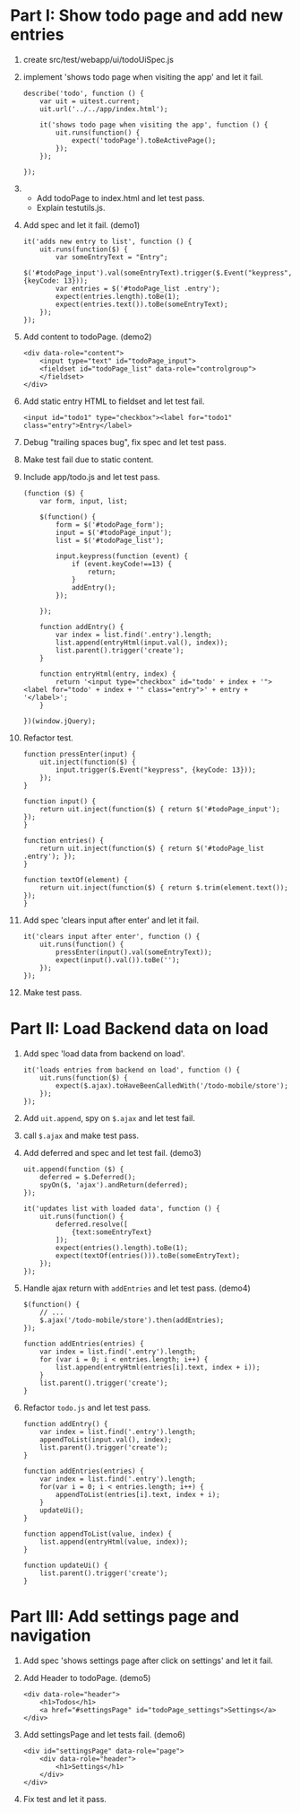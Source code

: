 
# Part I: Show todo page and add new entries #

1.  create src/test/webapp/ui/todoUiSpec.js

1.  implement 'shows todo page when visiting the app' and let it fail.

        describe('todo', function () {
            var uit = uitest.current;
            uit.url('../../app/index.html');

            it('shows todo page when visiting the app', function () {
                uit.runs(function() {
                    expect('todoPage').toBeActivePage();
                });
            });

        });

1.  *   Add todoPage to index.html and let test pass.
    *   Explain testutils.js.

1.  Add spec and let it fail. (demo1)

        it('adds new entry to list', function () {
            uit.runs(function($) {
                var someEntryText = "Entry";
                $('#todoPage_input').val(someEntryText).trigger($.Event("keypress", {keyCode: 13}));
                var entries = $('#todoPage_list .entry');
                expect(entries.length).toBe(1);
                expect(entries.text()).toBe(someEntryText);
            });
        });

1.  Add content to todoPage. (demo2)

        <div data-role="content">
            <input type="text" id="todoPage_input">
            <fieldset id="todoPage_list" data-role="controlgroup">
            </fieldset>
        </div>

1.  Add static entry HTML to fieldset and let test fail.

        <input id="todo1" type="checkbox"><label for="todo1" class="entry">Entry</label>

1.  Debug "trailing spaces bug", fix spec and let test pass.

1.  Make test fail due to static content.

1.  Include app/todo.js and let test pass.

        (function ($) {
            var form, input, list;

            $(function() {
                form = $('#todoPage_form');
                input = $('#todoPage_input');
                list = $('#todoPage_list');

                input.keypress(function (event) {
                    if (event.keyCode!==13) {
                        return;
                    }
                    addEntry();
                });

            });

            function addEntry() {
                var index = list.find('.entry').length;
                list.append(entryHtml(input.val(), index));
                list.parent().trigger('create');
            }

            function entryHtml(entry, index) {
                return '<input type="checkbox" id="todo' + index + '"><label for="todo' + index + '" class="entry">' + entry + '</label>';
            }

        })(window.jQuery);

1.  Refactor test.

        function pressEnter(input) {
            uit.inject(function($) {
                input.trigger($.Event("keypress", {keyCode: 13}));
            });
        }

        function input() {
            return uit.inject(function($) { return $('#todoPage_input'); });
        }

        function entries() {
            return uit.inject(function($) { return $('#todoPage_list .entry'); });
        }

        function textOf(element) {
            return uit.inject(function($) { return $.trim(element.text()); });
        }

1.  Add spec 'clears input after enter' and let it fail.

        it('clears input after enter', function () {
            uit.runs(function() {
                pressEnter(input().val(someEntryText));
                expect(input().val()).toBe('');
            });
        });

1.  Make test pass.

# Part II: Load Backend data on load #

1.  Add spec 'load data from backend on load'.

        it('loads entries from backend on load', function () {
            uit.runs(function($) {
                expect($.ajax).toHaveBeenCalledWith('/todo-mobile/store');
            });
        });

1.  Add `uit.append`, spy on `$.ajax` and let test fail.

1.  call `$.ajax` and make test pass.

1.  Add deferred and spec and let test fail. (demo3)

        uit.append(function ($) {
            deferred = $.Deferred();
            spyOn($, 'ajax').andReturn(deferred);
        });

        it('updates list with loaded data', function () {
            uit.runs(function() {
                deferred.resolve([
                    {text:someEntryText}
                ]);
                expect(entries().length).toBe(1);
                expect(textOf(entries())).toBe(someEntryText);
            });
        });

1.  Handle ajax return with `addEntries` and let test pass. (demo4)

        $(function() {
            // ...
            $.ajax('/todo-mobile/store').then(addEntries);
        });

        function addEntries(entries) {
            var index = list.find('.entry').length;
            for (var i = 0; i < entries.length; i++) {
                list.append(entryHtml(entries[i].text, index + i));
            }
            list.parent().trigger('create');
        }

1.  Refactor `todo.js` and let test pass.

        function addEntry() {
            var index = list.find('.entry').length;
            appendToList(input.val(), index);
            list.parent().trigger('create');
        }

        function addEntries(entries) {
            var index = list.find('.entry').length;
            for(var i = 0; i < entries.length; i++) {
                appendToList(entries[i].text, index + i);
            }
            updateUi();
        }

        function appendToList(value, index) {
            list.append(entryHtml(value, index));
        }

        function updateUi() {
            list.parent().trigger('create');
        }

# Part III: Add settings page and navigation #

1.  Add spec 'shows settings page after click on settings' and let it fail.

1.  Add Header to todoPage. (demo5)

        <div data-role="header">
            <h1>Todos</h1>
            <a href="#settingsPage" id="todoPage_settings">Settings</a>
        </div>

1.  Add settingsPage and let tests fail. (demo6)

        <div id="settingsPage" data-role="page">
            <div data-role="header">
                <h1>Settings</h1>
            </div>
        </div>

1.  Fix test and let it pass.
